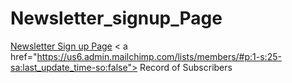 # Newsletter_signup_Page
<a href="https://floating-sierra-79543.herokuapp.com/"> Newsletter Sign up Page</a>
< a href="https://us6.admin.mailchimp.com/lists/members/#p:1-s:25-sa:last_update_time-so:false"> Record of Subscribers</a>
